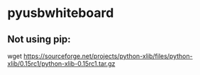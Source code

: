 # pyusbwhiteboard


## Not using pip:
wget https://sourceforge.net/projects/python-xlib/files/python-xlib/0.15rc1/python-xlib-0.15rc1.tar.gz
